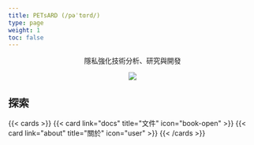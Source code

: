 ```yaml
---
title: PETsARD (/pəˈtɑrd/)
type: page
weight: 1
toc: false
---
```


<p style="text-align:center">
  隱私強化技術分析、研究與開發
</p>

<p align="center"><img src="/petsard/images/PETsARD-logo.png"></p>

## 探索

{{< cards >}}
{{< card link="docs" title="文件" icon="book-open" >}}
{{< card link="about" title="關於" icon="user" >}}
{{< /cards >}}
